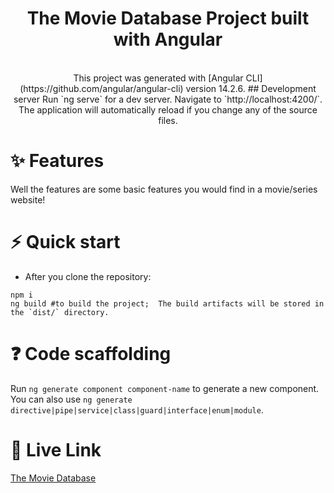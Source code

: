 <h1 align="center"> The Movie Database Project built with Angular </h1> 
<div align="center">
<br/>
This project was generated with [Angular CLI](https://github.com/angular/angular-cli) version 14.2.6.
## Development server
Run `ng serve` for a dev server. Navigate to `http://localhost:4200/`. The application will automatically reload if you change any of the source files.
</div>

# ✨ Features
Well the features are some basic features you would find in a movie/series website!

# ⚡️ Quick start
- After you clone the repository:

```
npm i
ng build #to build the project;  The build artifacts will be stored in the `dist/` directory.
```

# ❓ Code scaffolding

Run `ng generate component component-name` to generate a new component. You can also use `ng generate directive|pipe|service|class|guard|interface|enum|module`.

# 🚀 Live Link
[The Movie Database](https://the-movie-db-project-omega.vercel.app/)
